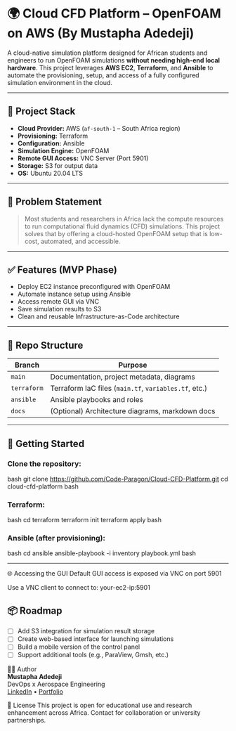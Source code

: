 # 🌍 Cloud CFD Platform – OpenFOAM on AWS (By Mustapha Adedeji)

A cloud-native simulation platform designed for African students and engineers to run OpenFOAM simulations **without needing high-end local hardware**. This project leverages **AWS EC2**, **Terraform**, and **Ansible** to automate the provisioning, setup, and access of a fully configured simulation environment in the cloud.

---

## 🔧 Project Stack

- **Cloud Provider:** AWS (`af-south-1` – South Africa region)
- **Provisioning:** Terraform
- **Configuration:** Ansible
- **Simulation Engine:** OpenFOAM
- **Remote GUI Access:** VNC Server (Port 5901)
- **Storage:** S3 for output data
- **OS:** Ubuntu 20.04 LTS

---

## 🎯 Problem Statement

> Most students and researchers in Africa lack the compute resources to run computational fluid dynamics (CFD) simulations. This project solves that by offering a cloud-hosted OpenFOAM setup that is low-cost, automated, and accessible.

---

## ✅ Features (MVP Phase)
- Deploy EC2 instance preconfigured with OpenFOAM
- Automate instance setup using Ansible
- Access remote GUI via VNC
- Save simulation results to S3
- Clean and reusable Infrastructure-as-Code architecture

---

## 📂 Repo Structure

| Branch       | Purpose |
|--------------|---------|
| `main`       | Documentation, project metadata, diagrams |
| `terraform`  | Terraform IaC files (`main.tf`, `variables.tf`, etc.) |
| `ansible`    | Ansible playbooks and roles |
| `docs`       | (Optional) Architecture diagrams, markdown docs |

---

## 🚀 Getting Started

### Clone the repository:
bash
git clone https://github.com/Code-Paragon/Cloud-CFD-Platform.git
cd cloud-cfd-platform
bash

### **Terraform:**
bash
cd terraform
terraform init
terraform apply
bash

### **Ansible (after provisioning):**
bash
cd ansible
ansible-playbook -i inventory playbook.yml
bash

---

🌐 Accessing the GUI
Default GUI access is exposed via VNC on port 5901

Use a VNC client to connect to: your-ec2-ip:5901

## 📦 Roadmap
- [ ] Add S3 integration for simulation result storage  
- [ ] Create web-based interface for launching simulations  
- [ ] Build a mobile version of the control panel  
- [ ] Support additional tools (e.g., ParaView, Gmsh, etc.)

👨‍💻 Author  
**Mustapha Adedeji**  
DevOps x Aerospace Engineering  
[LinkedIn](https://www.linkedin.com/in/mustapha-adedeji-b23876209) • [Portfolio](https://sites.google.com/view/devopsbymustapha/home)

📜 License
This project is open for educational use and research enhancement across Africa. Contact for collaboration or university partnerships.
